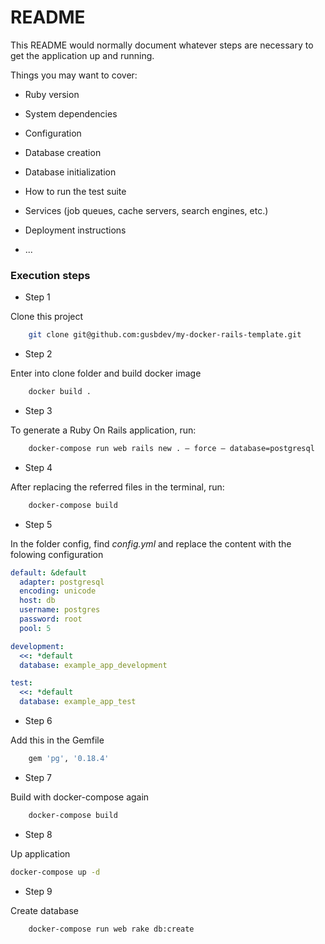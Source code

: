 # README

This README would normally document whatever steps are necessary to get the
application up and running.

Things you may want to cover:

- Ruby version

- System dependencies

- Configuration

- Database creation

- Database initialization

- How to run the test suite

- Services (job queues, cache servers, search engines, etc.)

- Deployment instructions

- ...

### Execution steps

- Step 1

Clone this project

```bash
    git clone git@github.com:gusbdev/my-docker-rails-template.git
```

- Step 2

Enter into clone folder and build docker image

```bash
    docker build .
```

- Step 3

To generate a Ruby On Rails application, run:

```bash
    docker-compose run web rails new . — force — database=postgresql
```

- Step 4

After replacing the referred files in the terminal, run:

```bash
    docker-compose build
```

- Step 5

In the folder config, find _config.yml_ and replace the content with the folowing configuration

```yml
default: &default
  adapter: postgresql
  encoding: unicode
  host: db
  username: postgres
  password: root
  pool: 5

development:
  <<: *default
  database: example_app_development

test:
  <<: *default
  database: example_app_test
```

- Step 6

Add this in the Gemfile

```ruby
    gem 'pg', '0.18.4'
```

- Step 7

Build with docker-compose again

```bash
    docker-compose build
```

- Step 8

Up application

```bash
docker-compose up -d
```

- Step 9

Create database

```bash
    docker-compose run web rake db:create
```
